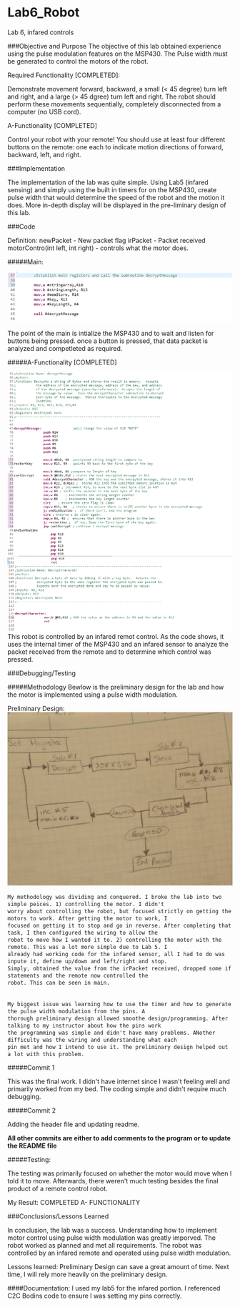 Lab6_Robot
==========

Lab 6, infared controls

###Objective and Purpose
The objective of this lab obtained experience using the pulse modulation features on the MSP430. The Pulse width must be generated to control the motors of the robot.

Required Functionality [COMPLETED]:
  
   Demonstrate movement forward, backward, a small (< 45 degree) turn left and right, and a large (> 45 dgree) turn left and
   right. The robot should perform these movements sequentially, completely disconnected from a computer (no USB cord).

  
A-Functionality [COMPLETED]
  
   Control your robot with your remote! You should use at least four different buttons on the remote: one each to indicate
   motion directions of forward, backward, left, and right.
  
###Implementation  

  The implementation of the lab was quite simple. Using Lab5 (infared sensing) and simply using the built in timers for on 
  the MSP430, create pulse width that would determine the speed of the robot and the motion it does. More in-depth display
  will be displayed in the pre-liminary design of this lab.
  

###Code

Definition:
  newPacket - New packet flag
  irPacket - Packet received
  motorContro(int left, int right) - controls what the motor does.
  



#####Main:

![alt text](https://raw.githubusercontent.com/vipersfly23/Lab2_Her_Decrypt/3fd31b067e91324bc0ba4489e32ce79b90e03e66/Main.GIF "Main Code")

The point of the main is intialize the MSP430 and to wait and listen for buttons being pressed. once a button is pressed, that data packet is analyzed and competleted as required.

#####A-Functionality [COMPLETED]

![alt text](https://raw.githubusercontent.com/vipersfly23/Lab2_Her_Decrypt/master/dMessage.GIF "decryptMessage")
![alt text](https://raw.githubusercontent.com/vipersfly23/Lab2_Her_Decrypt/master/dChar.GIF "decryptCharacter")
This robot is controlled by an infared remot control. As the code shows, it uses the internal timer of the MSP430 and an infared sensor to analyze the packet received from the remote and to determine which control was pressed. 


###Debugging/Testing

#####Methodology
  Bewlow is the preliminary design for the lab and how the motor is implemented using a pulse width modulation.
  
  Preliminary Design:
  ![alt text](https://raw.githubusercontent.com/vipersfly23/Lab2_Her_Decrypt/master/FlowChart.gif "Flow Chart")
  
    My methodology was dividing and conquered. I broke the lab into two simple peices. 1) controlling the motor. I didn't
    worry about controlling the robot, but focused strictly on getting the motors to work. After getting the motor to work, I
    focused on getting it to stop and go in reverse. After completing that task, I then configured the wiring to allow the 
    robot to move how I wanted it to. 2) controlling the motor with the remote. This was a lot more simple due to Lab 5. I
    already had working code for the infared sensor, all I had to do was inpute it, define up/down and left/right and stop.
    Simply, obtained the value from the irPacket received, dropped some if statements and the remote now controlled the
    robot. This can be seen in main.
    
   
    My biggest issue was learning how to use the timer and how to generate the pulse width modulation from the pins. A
    thorough preliminary design allowed smoothe design/programming. After talking to my instructor about how the pins work
    the programming was simple and didn't have many problems. ANother difficulty was the wiring and understanding what each
    pin met and how I intend to use it. The preliminary design helped out a lot with this problem.
      

#####Commit 1

   This was the final work. I didn't have internet since I wasn't feeling well and primarily worked from my bed. The coding 
   simple and didn't require much debugging.
  
#####Commit 2
  
  Adding the header file and updating readme.
    
****All other commits are either to add comments to the program or to update the README file****

#####Testing:

  The testing was primarily focused on whether the motor would move when I told it to move. Afterwards, there weren't much
  testing besides the final product of a remote control robot.

My Result:
COMPLETED A- FUNCTIONALITY


###Conclusions/Lessons Learned

In conclusion, the lab was a success. Understanding how to implement motor control using pulse width modulation was greatly
imporved. The robot worked as planned and met all requirements. The robot was controlled by an infared remote and operated
using pulse width modulation.

Lessons learned:
  Preliminary Design can save a great amount of time. Next time, I will rely more heavily on the preliminary design.

####Documentation:
  I used my lab5 for the infared portion. I referenced C2C Bodins code to ensure I was setting my pins correctly.
